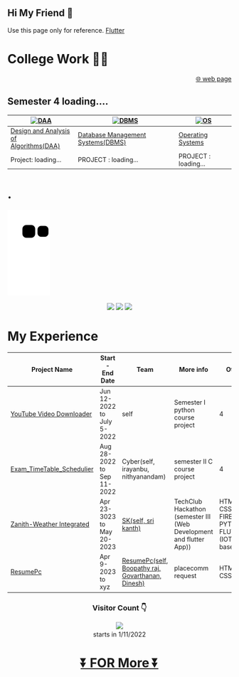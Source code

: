 ## Hi My Friend 👋
Use this page only for reference.
[Flutter]([https://kkbughunter.github.io/zenith_hackathon_sk/](https://github.com/KKBUGHUNTER/Flutter))


# College Work 🧑‍🎓 

<div align="right">
<a href="https://kkbughunter.github.io/web/" target="_top" rel="noopener noreferrer">🌐 web page </a>

 
</div>


<!--
## Semester  1  rating ⭐⭐⭐✴️✴️
|<a href="https://github.com/KKBUGHUNTER/Fundamentals-and-Practice-of-Software-Development](https://github.com/KKBUGHUNTER/Problem-Solving-and-Programming-in-Python"><img src="https://user-images.githubusercontent.com/91019132/221458158-001f2478-f599-4381-9f4f-c31d7c093997.png" alt="DS" style="height: 200px; width:350px;"/></a>|
| --------------- |
| [Problem Solving and Programming in Python](https://github.com/KKBUGHUNTER/Problem-Solving-and-Programming-in-Python) |
| Project: [YouTube Video Downloader](https://github.com/KKBUGHUNTER/Python_YouTube_Video_Downloader)|


## Semester 2  rating ⭐⭐⭐⭐✴️
|<a href="https://github.com/KKBUGHUNTER/Fundamentals-and-Practice-of-Software-Development"><img src="https://user-images.githubusercontent.com/91019132/221457027-fb3e923f-bbfa-433a-8883-fc8fa1950db5.png" alt="DS" style="height: 200px; width:350px;"/></a>|
| --------------- |
| [Fundamentals and Practice of Software Development](https://github.com/KKBUGHUNTER/Fundamentals-and-Practice-of-Software-Development) |
| Project: [Exam_TimeTable_Schedulier](https://github.com/KKBUGHUNTER/Exam_TimeTable_Schedulier)|


## Semester  3  ⭐⭐⭐⭐✴✴️
|<a href="https://github.com/KKBUGHUNTER/Data-Structure"><img src="https://prepbytes-misc-images.s3.ap-south-1.amazonaws.com/assets/1644826783284-3.%20Data%20Structures.png" alt="DS" style="height: 200px; width:350px;"/></a>|<a href="https://github.com/KKBUGHUNTER/Object-Oriented-Programming-Java"><img src="https://liongueststudios.com/wp-content/uploads/2021/01/Object-Oriented-Programming-concepts-in-java-lionguest-studios.png" alt="OOPs-JAVA" style="height: 200px; width:350px;"/></a>|
| --------------- | -------------- |
| [Data Structure using C](https://github.com/KKBUGHUNTER/Data-Structure) | [Object Oriented Programming Java](https://github.com/KKBUGHUNTER/Object-Oriented-Programming-Java)|
| Project: solving CP problems  | PROJECT :[Object Oriented Programming Java](https://github.com/KKBUGHUNTER/Object-Oriented-Programming-Java)|
-->

## Semester 4 loading....
|<a href="https://github.com/KKBUGHUNTER/Design_and_Analysis_of_Algorithms"><img src="https://user-images.githubusercontent.com/91019132/222510985-6e3101ce-9ffb-425d-a8d5-2fd29d6466d6.png" alt="DAA" style="height: 200px; width:350px;"/></a>|<a href="https://github.com/KKBUGHUNTER/Database_Management_Systems"><img src="https://user-images.githubusercontent.com/91019132/222511994-7a28b818-a0e4-45ae-a6fc-873b211a1079.png" alt="DBMS" style="height: 200px; width:350px;"/></a>|<a href="https://github.com/KKBUGHUNTER/Operating_Systems"><img src="https://user-images.githubusercontent.com/91019132/222513066-c564a81d-99cf-41b3-85d4-dd68770b0421.png" alt="OS" style="height: 200px; width:350px;"/></a>|
| --------------- | -------------- | ------------- |
| [Design and Analysis of<br>Algorithms(DAA)](https://github.com/KKBUGHUNTER/Design_and_Analysis_of_Algorithms) | [Database Management Systems(DBMS)](https://github.com/KKBUGHUNTER/Database_Management_Systems)| [Operating Systems](https://github.com/KKBUGHUNTER/Operating_Systems)|
| Project: loading...  | PROJECT : loading...| PROJECT : loading...|

# .

![My Work](https://github.com/KKBUGHUNTER/KKBUGHUNTER/blob/output/github-contribution-grid-snake.svg)


<div align="center">
   <img src="https://github-readme-stats.vercel.app/api?username=KKBUGHUNTER&show_icons=true&theme=chartreuse-dark&include_all_commits=true&count_private=true&hide=issues" />
 <img src="https://streak-stats.demolab.com/?user=KKBUGHUNTER&show_icons=true&theme=chartreuse-dark&include_all_commits=true&count_private=true&hide=issues" />
 <img src="https://github-readme-stats.vercel.app/api/top-langs/?username=KKBUGHUNTER&show_icons=true&theme=chartreuse-dark&include_all_commits=true&count_private=true&hide=issues" />
</div>

<!-- # My Self 👦
Aim ✈️ : Cyber security(App Developer)<br>
competitive programming(CP) 🖥️ : CodeChef ⭐✴️✴️✴️✴️✴️✴️<br> -->

# My Experience 

| Project Name | Start - End Date | Team       | More info  | Other      |
|--------------|------------------|------------|------------|------------|
| [YouTube Video Downloader](https://github.com/KKBUGHUNTER/Python_YouTube_Video_Downloader) | Jun 12-2022 to July 5-2022 | self | Semester I python course project  | 4 |
| [Exam_TimeTable_Schedulier](https://github.com/KKBUGHUNTER/Exam_TimeTable_Schedulier) | Aug 28-2022 to Sep 11-2022 | Cyber(self, irayanbu, nithyanandam) | semester II C course project | 4 |
| [Zanith-Weather Integrated](https://kkbughunter.github.io/zenith_hackathon_sk/) | Apr 23-3023 to May 20-2023 | [SK(self, sri kanth)](https://github.com/KKBUGHUNTER/zenith_hackathon_sk/graphs/contributors) | TechClub Hackathon (semester III (Web Development and flutter App)) | HTML, CSS, JS, FIREBASE, PYTHON, FLUTTER (IOT based)|
| [ResumePc](https://kkbughunter.github.io/resumePc/) | Apr 9-2023 to xyz | [ResumePc(self, Boopathy raj, Govarthanan, Dinesh)](https://github.com/KKBUGHUNTER/resumePc/graphs/contributors) | placecomm request  | HTML, CSS, JS |

<!-- ## About
  - Interested: Flutter, Dart, IOT, and AWS.        
  - Advance Knowledge in: Flutter, python, Firebase.  
  - Beginner in: IOT and Security.     
  - More i Know: 
    - Software: OOPs, Data Structure. and Oracle DBMS.  
    - Hardword:  Digital Principal.   
  - Learning: Google Cloud Platform(GCP)   -->


<div align="center">
 
 ### Visitor Count 👇 <br>

![](https://profile-counter.glitch.me/KKBUGHUNTER/count.svg)<br>
starts in 1/11/2022


# [⏬ FOR More ⏬](https://github.com/KKBUGHUNTER?tab=repositories)</div>
        


